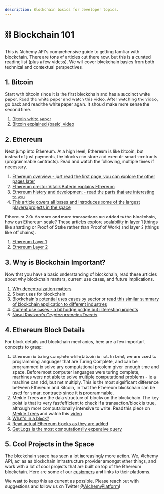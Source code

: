 ```yaml
---
description: Blockchain basics for developer topics.
---
```


# ⛓️ Blockchain 101

This is Alchemy API's comprehensive guide to getting familiar with blockchain. There are tons of articles out there now, but this is a curated reading list \(plus a few videos\). We will cover blockchain basics from both technical and contextual perspectives.

## 1. Bitcoin 

Start with bitcoin since it is the first blockchain and has a succinct white paper. Read the white paper and watch this video. After watching the video, go back and read the white paper again. It should make more sense the second time.

1.  [Bitcoin white paper](https://bitcoin.org/bitcoin.pdf)
2.  [Bitcoin explained \(basic\) video](https://www.youtube.com/watch?v=bBC-nXj3Ng4)

## 2. Ethereum

Next jump into Ethereum. At a high level, Ethereum is like bitcoin, but instead of just payments, the blocks can store and execute smart-contracts \(programmable contracts\). Read and watch the following, multiple times if necessary.

1.  [Ethereum overview - just read the first page, you can explore the other pages later](http://ethdocs.org/en/latest/introduction/what-is-ethereum.html)
2.  [Ethereum creator Vitalik Buterin explains Ethereum](https://www.youtube.com/watch?v=66SaEDzlmP4l)
3.  [Ethereum history and development - read the parts that are interesting to you](https://blockgeeks.com/guides/ethereum/)
4.  [This article covers all bases and introduces some of the largest players/projects in the space](https://medium.com/@mattcondon/getting-up-to-speed-on-ethereum-63ed28821bbe)

Ethereum 2.0: As more and more transactions are added to the blockchain, how can Ethereum scale? These articles explore scalability in layer 1 \(things like sharding or Proof of Stake rather than Proof of Work\) and layer 2 \(things like off chains\).

1.  [Ethereum Layer 1](https://docs.ethhub.io/ethereum-roadmap/ethereum-2.0/eth-2.0-phases/)
2.  [Ethereum Layer 2](https://medium.com/l4-media/making-sense-of-ethereums-layer-2-scaling-solutions-state-channels-plasma-and-truebit-22cb40dcc2f4)

## 3. Why is Blockchain Important?

Now that you have a basic understanding of blockchain, read these articles about why blockchain matters, current use cases, and future implications.

1.  [Why decentralization matters](https://medium.com/s/story/why-decentralization-matters-5e3f79f7638e)
2.  [5 best uses for blockchain](https://medium.com/bitfwd/top-5-most-compelling-use-cases-for-blockchain-technology-d198e500e3d3)
3.  [Blockchain's potential uses cases by sector](https://www.coindesk.com/information/applications-use-cases-blockchains) or  [read this similar summary of blockchain application to different industries](https://lisk.io/academy/blockchain-basics/use-cases)
4. [Current use cases - a bit hodge podge but interesting projects](https://hackernoon.com/20-blockchain-use-cases-for-2018-you-should-know-f7d2919c191d)
5. [Naval Ravikant’s Cryptocurrencies Tweets](https://medium.com/the-naked-founder/naval-ravikants-36-tweets-on-cryptocurrencies-f9b2b64106c1)

## 4. Ethereum Block Details 

For block details and blockchain mechanics, here are a few important concepts to grasp:

1. Ethereum is turing complete while bitcoin is not. In brief, we are used to programming languages that are Turing Complete, and can be programmed to solve any computational problem given enough time and space. Before most computer languages were turing complete, machines were not able to solve multiple computational problems - ie a machine can add, but not multiply. This is the most significant difference between Ethereum and Bitcoin, in that the Ethereum blockchain can be used for smart contracts since it is programmable.
2. Merkle Trees are the data structure of blocks on the blockchain. The key point is that its very fast/efficient to check if a transaction/block is true, although more computationally intensive to write. Read this piece on [Merkle Trees](https://hackernoon.com/merkle-tree-introduction-4c44250e2da7) and watch this [video](https://www.youtube.com/watch?v=WF5dNyFOqEc)
3. [What's in a block?](https://pegasys.tech/ethereum-explained-merkle-trees-world-state-transactions-and-more/)
4.  [Read actual Ethereum blocks as they are added](https://etherscan.io)
5. [Get Logs is the most computationally expensive query](https://codeburst.io/deep-dive-into-ethereum-logs-a8d2047c7371)

## 5. Cool Projects in the Space 

The blockchain space has seen a lot increasingly more action. We, Alchemy API, act as as blockchain infrastructure provider amongst other things, and work with a lot of cool projects that are built on top of the Ethereum blockchain. Here are some of our [customers](https://alchemyapi.io/customers) and links to their platforms.

We want to keep this as current as possible. Please reach out with suggestions and follow us on Twitter [@AlchemyPlatform](https://twitter.com/alchemyplatform)!



